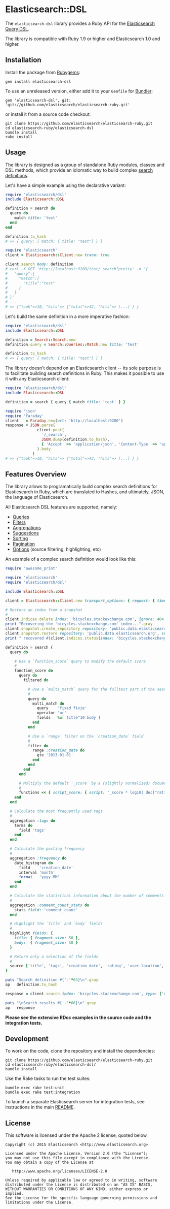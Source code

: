 # Elasticsearch::DSL

The `elasticsearch-dsl` library provides a Ruby API for
the [Elasticsearch Query DSL](http://www.elasticsearch.org/guide/en/elasticsearch/reference/current/query-dsl.html).

The library is compatible with Ruby 1.9 or higher and Elasticsearch 1.0 and higher.

## Installation

Install the package from [Rubygems](https://rubygems.org):

    gem install elasticsearch-dsl

To use an unreleased version, either add it to your `Gemfile` for [Bundler](http://gembundler.com):

    gem 'elasticsearch-dsl', git: 'git://github.com/elasticsearch/elasticsearch-ruby.git'

or install it from a source code checkout:

    git clone https://github.com/elasticsearch/elasticsearch-ruby.git
    cd elasticsearch-ruby/elasticsearch-dsl
    bundle install
    rake install

## Usage

The library is designed as a group of standalone Ruby modules, classes and DSL methods,
which provide an idiomatic way to build complex
[search definitions](http://www.elasticsearch.org/guide/en/elasticsearch/reference/current/search-request-body.html).

Let's have a simple example using the declarative variant:

```ruby
require 'elasticsearch/dsl'
include Elasticsearch::DSL

definition = search do
  query do
    match title: 'test'
  end
end

definition.to_hash
# => { query: { match: { title: "test"} } }

require 'elasticsearch'
client = Elasticsearch::Client.new trace: true

client.search body: definition
# curl -X GET 'http://localhost:9200/test/_search?pretty' -d '{
#   "query":{
#     "match":{
#       "title":"test"
#     }
#   }
# }'
# ...
# => {"took"=>10, "hits"=> {"total"=>42, "hits"=> [...] } }
```

Let's build the same definition in a more imperative fashion:

```ruby
require 'elasticsearch/dsl'
include Elasticsearch::DSL

definition = Search::Search.new
definition.query = Search::Queries::Match.new title: 'test'

definition.to_hash
# => { query: { match: { title: "test"} } }
```

The library doesn't depend on an Elasticsearch client -- its sole purpose is to facilitate
building search definitions in Ruby. This makes it possible to use it with any Elasticsearch client:

```ruby
require 'elasticsearch/dsl'
include Elasticsearch::DSL

definition = search { query { match title: 'test' } }

require 'json'
require 'faraday'
client   = Faraday.new(url: 'http://localhost:9200')
response = JSON.parse(
              client.post(
                '/_search',
                JSON.dump(definition.to_hash),
                { 'Accept' => 'application/json', 'Content-Type' => 'application/json' }
              ).body
            )
# => {"took"=>10, "hits"=> {"total"=>42, "hits"=> [...] } }
```

## Features Overview

The library allows to programatically build complex search definitions for Elasticsearch in Ruby,
which are translated to Hashes, and ultimately, JSON, the language of Elasticsearch.

All Elasticsearch DSL features are supported, namely:

* [Queries](http://www.elasticsearch.org/guide/en/elasticsearch/reference/current/query-dsl-queries.html)
* [Filters](http://www.elasticsearch.org/guide/en/elasticsearch/reference/current/query-dsl-filters.html)
* [Aggregations](http://www.elasticsearch.org/guide/en/elasticsearch/reference/current/search-aggregations.html)
* [Suggestions](http://www.elasticsearch.org/guide/en/elasticsearch/reference/current/search-suggesters.html)
* [Sorting](http://www.elasticsearch.org/guide/en/elasticsearch/reference/current/search-request-sort.html)
* [Pagination](http://www.elasticsearch.org/guide/en/elasticsearch/reference/current/search-request-from-size.html)
* [Options](http://www.elasticsearch.org/guide/en/elasticsearch/reference/current/search-request-body.html) (source filtering, highlighting, etc)

An example of a complex search definition would look like this:

```ruby
require 'awesome_print'

require 'elasticsearch'
require 'elasticsearch/dsl'

include Elasticsearch::DSL

client = Elasticsearch::Client.new transport_options: { request: { timeout: 3600, open_timeout: 3600 } }

# Restore an index from a snapshot
#
client.indices.delete index: 'bicycles.stackexchange.com', ignore: 404
print "Recovering the 'bicycles.stackexchange.com' index...".gray
client.snapshot.create_repository repository: 'public.data.elasticsearch.org', body: { type: 'url', settings: { url: 'https://s3.amazonaws.com/public.data.elasticsearch.org/bicycles.stackexchange.com/' } }
client.snapshot.restore repository: 'public.data.elasticsearch.org', snapshot: 'bicycles.stackexchange.com', wait_for_completion: true, body: { indices: 'bicycles.stackexchange.com' }
print " recovered #{client.indices.status(index: 'bicycles.stackexchange.com', recovery: true, human: true)['indices']['bicycles.stackexchange.com']['index']['primary_size']}.\n\n".gray

definition = search {
  query do

    # Use a `function_score` query to modify the default score
    #
    function_score do
      query do
        filtered do

          # Use a `multi_match` query for the fulltext part of the search
          #
          query do
            multi_match do
              query    'fixed fixie'
              operator 'or'
              fields   %w[ title^10 body ]
            end
          end

          # Use a `range` filter on the `creation_date` field
          #
          filter do
            range :creation_date do
              gte '2013-01-01'
            end
          end
        end
      end

      # Multiply the default `_score` by a (slightly normalized) document rating
      #
      functions << { script_score: { script: '_score * log10( doc["rating"].value )' } }
    end
  end

  # Calculate the most frequently used tags
  #
  aggregation :tags do
    terms do
      field 'tags'
    end
  end

  # Calculate the posting frequency
  #
  aggregation :frequency do
    date_histogram do
      field    'creation_date'
      interval 'month'
      format   'yyyy-MM'
    end
  end

  # Calculate the statistical information about the number of comments
  #
  aggregation :comment_count_stats do
    stats field: 'comment_count'
  end

  # Highlight the `title` and `body` fields
  #
  highlight fields: {
    title: { fragment_size: 50 },
    body:  { fragment_size: 50 }
  }

  # Return only a selection of the fields
  #
  source ['title', 'tags', 'creation_date', 'rating', 'user.location', 'user.display_name']
}

puts "Search definition #{'-'*63}\n".gray
ap   definition.to_hash

response = client.search index: 'bicycles.stackexchange.com', type: ['question','answer'], body: definition

puts "\nSearch results #{'-'*66}\n".gray
ap   response
```

**Please see the extensive RDoc examples in the source code and the integration tests.**

## Development

To work on the code, clone the repository and install the dependencies:

```
git clone https://github.com/elasticsearch/elasticsearch-ruby.git
cd elasticsearch-ruby/elasticsearch-dsl/
bundle install
```

Use the Rake tasks to run the test suites:

```
bundle exec rake test:unit
bundle exec rake test:integration
```

To launch a separate Elasticsearch server for integration tests,
see instructions in the main [README](../README.md#development).

## License

This software is licensed under the Apache 2 license, quoted below.

    Copyright (c) 2015 Elasticsearch <http://www.elasticsearch.org>

    Licensed under the Apache License, Version 2.0 (the "License");
    you may not use this file except in compliance with the License.
    You may obtain a copy of the License at

       http://www.apache.org/licenses/LICENSE-2.0

    Unless required by applicable law or agreed to in writing, software
    distributed under the License is distributed on an "AS IS" BASIS,
    WITHOUT WARRANTIES OR CONDITIONS OF ANY KIND, either express or implied.
    See the License for the specific language governing permissions and
    limitations under the License.
